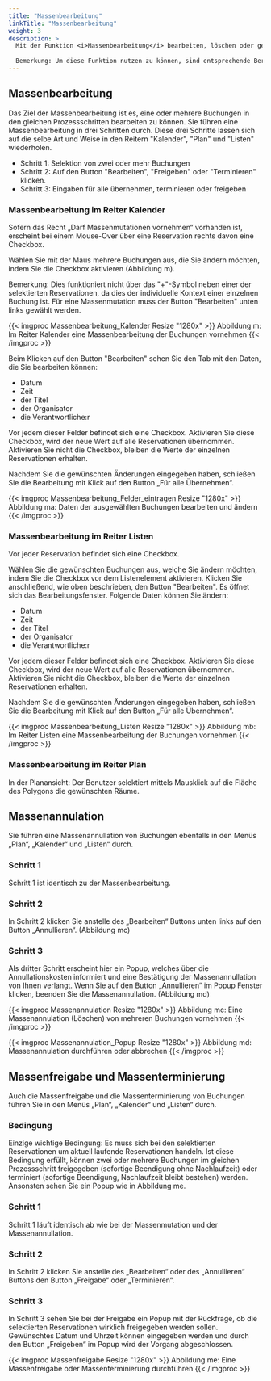 ```yaml
---
title: "Massenbearbeitung"
linkTitle: "Massenbearbeitung"
weight: 3
description: >
  Mit der Funktion <i>Massenbearbeitung</i> bearbeiten, löschen oder geben Sie mehrere bestehende Buchungen frei. In diesem Kapitel werden mit der Massenbearbeitung, der Massenannullation, der Massenfreigabe und der Massenterminierung verschiedene Arten der Massenbearbeitung erklärt. Alle Funktionen können Sie in den Menüs [Plan](/buchen/massenbearbeitung/#massenbearbeitung-im-reiter-plan), [Kalender](/buchen/massenbearbeitung/#massenbearbeitung-im-reiter-kalender) und [Listen](/buchen/massenbearbeitung/#massenbearbeitung-im-reiter-listen) durchführen. </br> </br>
  
  Bemerkung: Um diese Funktion nutzen zu können, sind entsprechende Berechtigungen notwendig. 
---
```

## Massenbearbeitung 
Das Ziel der Massenbearbeitung ist es, eine oder mehrere Buchungen in den gleichen Prozessschritten bearbeiten zu können. Sie führen eine Massenbearbeitung in drei Schritten durch. Diese drei Schritte lassen sich auf die selbe Art und Weise in den Reitern "Kalender", "Plan" und "Listen" wiederholen.  


* Schritt 1: Selektion von zwei oder mehr Buchungen
* Schritt 2: Auf den Button "Bearbeiten", "Freigeben" oder "Terminieren" klicken. 
* Schritt 3: Eingaben für alle übernehmen, terminieren oder freigeben


 
### Massenbearbeitung im Reiter Kalender
Sofern das Recht „Darf Massenmutationen vornehmen“ vorhanden ist, erscheint bei einem Mouse-Over über eine Reservation rechts davon eine Checkbox. 

Wählen Sie mit der Maus mehrere Buchungen aus, die Sie ändern möchten, indem Sie die Checkbox aktivieren (Abbildung m).

Bemerkung:
Dies funktioniert nicht über das "+"-Symbol neben einer der selektierten Reservationen, da dies der individuelle Kontext einer einzelnen Buchung ist. Für eine Massenmutation muss der Button "Bearbeiten" unten links gewählt werden.
 
{{< imgproc Massenbearbeitung_Kalender Resize "1280x" >}}
Abbildung m: Im Reiter Kalender eine Massenbearbeitung der Buchungen vornehmen
{{< /imgproc >}}

Beim Klicken auf den Button "Bearbeiten" sehen Sie den Tab mit den Daten, die Sie bearbeiten können: 
* Datum 
* Zeit 
* der Titel 
* der Organisator 
* die Verantwortliche:r 

Vor jedem dieser Felder befindet sich eine Checkbox. Aktivieren Sie diese Checkbox, wird der neue Wert auf alle Reservationen übernommen. Aktivieren Sie nicht die Checkbox, bleiben die Werte der einzelnen Reservationen erhalten. 

Nachdem Sie die gewünschten Änderungen eingegeben haben, schließen Sie die Bearbeitung mit Klick auf den Button „Für alle Übernehmen“.

{{< imgproc Massenbearbeitung_Felder_eintragen Resize "1280x" >}}
Abbildung ma: Daten der ausgewählten Buchungen bearbeiten und ändern 
{{< /imgproc >}}

### Massenbearbeitung im Reiter Listen
Vor jeder Reservation befindet sich eine Checkbox. 

Wählen Sie die gewünschten Buchungen aus, welche Sie ändern möchten, indem Sie die Checkbox vor dem Listenelement aktivieren. 
Klicken Sie anschließend, wie oben beschrieben, den Button "Bearbeiten". Es öffnet sich das Bearbeitungsfenster. Folgende Daten können Sie ändern:
* Datum 
* Zeit 
* der Titel 
* der Organisator 
* die Verantwortliche:r 

Vor jedem dieser Felder befindet sich eine Checkbox. Aktivieren Sie diese Checkbox, wird der neue Wert auf alle Reservationen übernommen. Aktivieren Sie nicht die Checkbox, bleiben die Werte der einzelnen Reservationen erhalten. 

Nachdem Sie die gewünschten Änderungen eingegeben haben, schließen Sie die Bearbeitung mit Klick auf den Button „Für alle Übernehmen“.

{{< imgproc Massenbearbeitung_Listen Resize "1280x" >}}
Abbildung mb: Im Reiter Listen eine Massenbearbeitung der Buchungen vornehmen
{{< /imgproc >}}

### Massenbearbeitung im Reiter Plan
In der Planansicht: Der Benutzer selektiert mittels Mausklick auf die Fläche des Polygons die gewünschten Räume. 

## Massenannulation 
Sie führen eine Massenannullation von Buchungen ebenfalls in den Menüs „Plan“, „Kalender“ und „Listen“ durch. 

### Schritt 1
Schritt 1 ist identisch zu der Massenbearbeitung. 

### Schritt 2
In Schritt 2 klicken Sie anstelle des „Bearbeiten“ Buttons unten links auf den Button „Annullieren“. (Abbildung mc)

### Schritt 3
Als dritter Schritt erscheint hier ein Popup, welches über die Annullationskosten informiert und eine Bestätigung der Massenannullation von Ihnen verlangt. Wenn Sie auf den Button „Annullieren“ im Popup Fenster klicken, beenden Sie die Massenannullation. (Abbildung md)

{{< imgproc Massenannulation Resize "1280x" >}}
Abbildung mc: Eine Massenannulation (Löschen) von mehreren Buchungen vornehmen
{{< /imgproc >}}

{{< imgproc Massenannulation_Popup Resize "1280x" >}}
Abbildung md: Massenannulation durchführen oder abbrechen
{{< /imgproc >}}

## Massenfreigabe und Massenterminierung
Auch die Massenfreigabe und die Massenterminierung von Buchungen führen Sie in den Menüs „Plan“, „Kalender“ und „Listen“ durch. 
### Bedingung 
Einzige wichtige Bedingung: Es muss sich bei den selektierten Reservationen um aktuell laufende Reservationen handeln. Ist diese Bedingung erfüllt, können zwei oder mehrere Buchungen im gleichen Prozessschritt freigegeben (sofortige Beendigung ohne Nachlaufzeit) oder terminiert (sofortige Beendigung, Nachlaufzeit bleibt bestehen) werden. Ansonsten sehen Sie ein Popup wie in Abbildung me.

### Schritt 1
Schritt 1 läuft identisch ab wie bei der Massenmutation und der Massenannullation. 

### Schritt 2
In Schritt 2 klicken Sie anstelle des „Bearbeiten“ oder des „Annullieren“ Buttons den Button „Freigabe“ oder „Terminieren“. 

### Schritt 3
In Schritt 3 sehen Sie bei der Freigabe ein Popup mit der Rückfrage, ob die selektierten Reservationen wirklich freigegeben werden sollen. Gewünschtes Datum und Uhrzeit können eingegeben werden und durch den Button „Freigeben“ im Popup wird der Vorgang abgeschlossen.

{{< imgproc Massenfreigabe Resize "1280x" >}}
Abbildung me: Eine Massenfreigabe oder Massenterminierung durchführen
{{< /imgproc >}}